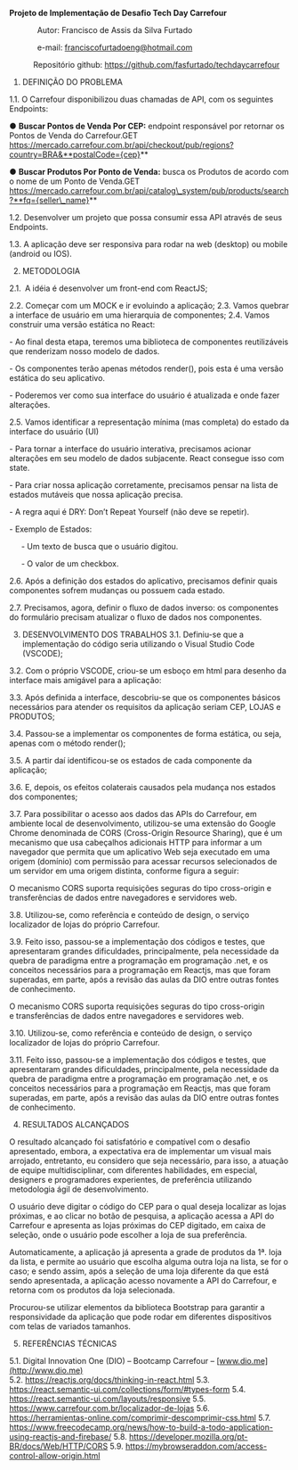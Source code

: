 ﻿
**Projeto de Implementação de Desafio Tech Day Carrefour**

`       `Autor: Francisco de Assis da Silva Furtado

`       `e-mail: <franciscofurtadoeng@hotmail.com>

`      `Repositório github: 	<https://github.com/fasfurtado/techdaycarrefour>	

1. DEFINIÇÃO DO PROBLEMA

1.1. O Carrefour disponibilizou duas chamadas de API, com os seguintes Endpoints:

● **Buscar Pontos de Venda Por CEP:** endpoint responsável por retornar os Pontos de Venda do Carrefour.GET https://mercado.carrefour.com.br/api/checkout/pub/regions?country=BRA&**postalCode={cep}**

● **Buscar Produtos Por Ponto de Venda:** busca os Produtos de acordo com o nome de um Ponto de Venda.GET https://mercado.carrefour.com.br/api/catalog\_system/pub/products/search?**fq={seller\_name}**

1.2. Desenvolver um projeto que possa consumir essa API através de seus Endpoints.

1.3. A aplicação deve ser responsiva para rodar na web (desktop) ou mobile (android ou IOS).

2. METODOLOGIA

2.1.` `A idéia é desenvolver um front-end com ReactJS;

2.2. Começar com um MOCK e ir evoluindo a aplicação;
2.3. Vamos quebrar a interface de usuário em uma hierarquia de componentes;
2.4. Vamos construir uma versão estática no React:

\- Ao final desta etapa, teremos uma biblioteca de componentes reutilizáveis ​​que renderizam nosso modelo de dados.

\- Os componentes terão apenas métodos render(), pois esta é uma versão estática do seu aplicativo.

\- Poderemos ver como sua interface do usuário é atualizada e onde fazer alterações.



2.5. Vamos identificar a representação mínima (mas completa) do estado da interface do usuário (UI)

\- Para tornar a interface do usuário interativa, precisamos acionar alterações em seu modelo de dados subjacente. React consegue isso com state.

\- Para criar nossa aplicação corretamente, precisamos pensar na lista de estados mutáveis que nossa aplicação precisa.

\- A regra aqui é DRY: Don’t Repeat Yourself (não deve se repetir).

\- Exemplo de Estados:

`	`- Um texto de busca que o usuário digitou.

`	`- O valor de um checkbox.

2.6. Após a definição dos estados do aplicativo, precisamos definir quais componentes sofrem mudanças ou possuem cada estado.

2.7. Precisamos, agora, definir o fluxo de dados inverso: os componentes do formulário precisam atualizar o fluxo de dados nos componentes.


3. DESENVOLVIMENTO DOS TRABALHOS
3.1. Definiu-se que a implementação do código seria utilizando o Visual Studio Code (VSCODE);

3.2. Com o próprio VSCODE, criou-se um esboço em html para desenho da interface mais amigável para a aplicação:
   
3.3. Após definida a interface, descobriu-se que os componentes básicos necessários para atender os requisitos da aplicação seriam CEP, LOJAS e PRODUTOS;

3.4. Passou-se a implementar os componentes de forma estática, ou seja, apenas com o método render();

3.5. A partir daí identificou-se os estados de cada componente da aplicação;

3.6. E, depois, os efeitos colaterais causados pela mudança nos estados dos componentes;

3.7. Para possibilitar o acesso aos dados das APIs do Carrefour, em ambiente local de desenvolvimento, utilizou-se uma extensão do Google Chrome denominada de CORS (Cross-Origin Resource Sharing), que é um mecanismo que usa cabeçalhos adicionais HTTP para informar a um navegador que permita que um aplicativo Web seja executado em uma origem (domínio) com permissão para acessar recursos selecionados de um servidor em uma origem distinta, conforme figura a seguir: 

O mecanismo CORS suporta requisições seguras do tipo cross-origin e transferências de dados entre navegadores e servidores web.

3.8. Utilizou-se, como referência e conteúdo de design, o serviço localizador de lojas do próprio Carrefour.

3.9. Feito isso, passou-se a implementação dos códigos e testes, que apresentaram grandes dificuldades, principalmente, pela necessidade da quebra de paradigma entre a programação em programação .net, e os conceitos necessários para a programação em Reactjs, mas que foram superadas, em parte, após a revisão das aulas da DIO entre outras fontes de conhecimento.

O mecanismo CORS suporta requisições seguras do tipo cross-origin e transferências de dados entre navegadores e servidores web.

3.10. Utilizou-se, como referência e conteúdo de design, o serviço localizador de lojas do próprio Carrefour.

3.11. Feito isso, passou-se a implementação dos códigos e testes, que apresentaram grandes dificuldades, principalmente, pela necessidade da quebra de paradigma entre a programação em programação .net, e os conceitos necessários para a programação em Reactjs, mas que foram superadas, em parte, após a revisão das aulas da DIO entre outras fontes de conhecimento.


4. RESULTADOS ALCANÇADOS

O resultado alcançado foi satisfatório e compatível com o desafio apresentado, embora, a expectativa era de implementar um visual mais arrojado, entretanto, eu considero que seja necessário, para isso, a atuação de equipe multidisciplinar, com diferentes habilidades, em especial, designers e programadores experientes, de preferência utilizando metodologia ágil de desenvolvimento.

O usuário deve digitar o código do CEP para o qual deseja localizar as lojas próximas, e  ao clicar no botão de pesquisa, a aplicação acessa a API do Carrefour e apresenta as lojas próximas do CEP digitado, em caixa de seleção, onde o usuário pode escolher a loja de sua preferência.

Automaticamente, a aplicação já apresenta a grade de produtos da 1ª. loja da lista, e permite ao usuário que escolha alguma outra loja na lista, se for o caso; e sendo assim, após a seleção de uma loja diferente da que está sendo apresentada,  a aplicação acesso novamente a API do Carrefour, e retorna com os produtos da loja selecionada.

Procurou-se utilizar elementos da biblioteca Bootstrap para garantir a responsividade da aplicação que pode rodar em diferentes dispositivos com telas de variados tamanhos.

5.  REFERÊNCIAS TÉCNICAS

5.1. Digital Innovation One (DIO) – Bootcamp Carrefour – [www.dio.me](http://www.dio.me)	 
5.2. <https://reactjs.org/docs/thinking-in-react.html>
5.3. <https://react.semantic-ui.com/collections/form/#types-form>
5.4. <https://react.semantic-ui.com/layouts/responsive>
5.5. <https://www.carrefour.com.br/localizador-de-lojas>
5.6. <https://herramientas-online.com/comprimir-descomprimir-css.html>
5.7. <https://www.freecodecamp.org/news/how-to-build-a-todo-application-using-reactjs-and-firebase/>
5.8. <https://developer.mozilla.org/pt-BR/docs/Web/HTTP/CORS>
5.9. <https://mybrowseraddon.com/access-control-allow-origin.html>
